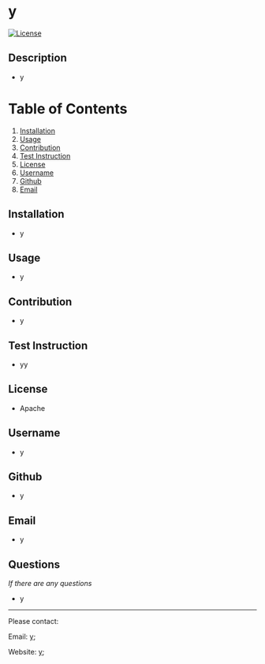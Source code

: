 # y

  [![License](https://img.shields.io/badge/License-Apache_2.0-blue.svg)](https://opensource.org/licenses/Apache-2.0)

## Description
- y

# Table of Contents
1. [Installation](#installation)
2. [Usage](#usage)
3. [Contribution](#contribution)
4. [Test Instruction](#test_instruction)
5. [License](#license)
6. [Username](#username)
7. [Github](#github)
8. [Email](#email)


## Installation
- y

## Usage
- y

## Contribution
- y

## Test Instruction
- yy

## License
- Apache

## Username
- y

## Github
- y

## Email
- y

## Questions
_If there are any questions_
- y
---

Please contact:

Email: 
[y](mailto:y);

Website: [y](https://www.yahoo.com);

